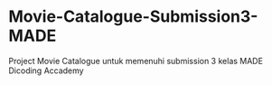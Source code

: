 # Movie-Catalogue-Submission3-MADE
Project Movie Catalogue untuk memenuhi submission 3 kelas MADE Dicoding Accademy
